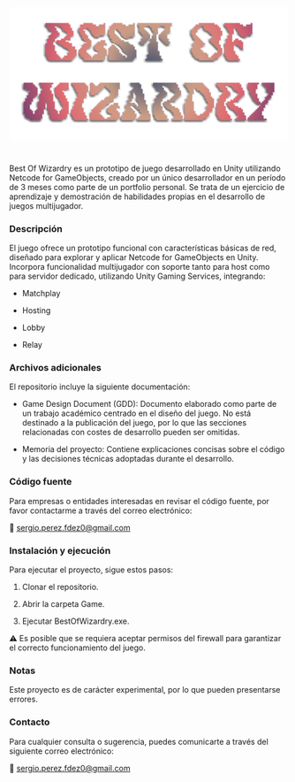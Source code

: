 ![Logo](./Images/BestOfWizardry.png)

#

Best Of Wizardry es un prototipo de juego desarrollado en Unity utilizando Netcode for GameObjects, creado por un único desarrollador en un período de 3 meses como parte de un portfolio personal. Se trata de un ejercicio de aprendizaje y demostración de habilidades propias en el desarrollo de juegos multijugador.

### Descripción

El juego ofrece un prototipo funcional con características básicas de red, diseñado para explorar y aplicar Netcode for GameObjects en Unity. Incorpora funcionalidad multijugador con soporte tanto para host como para servidor dedicado, utilizando Unity Gaming Services, integrando:

- Matchplay

- Hosting

- Lobby

- Relay

### Archivos adicionales

El repositorio incluye la siguiente documentación:

- Game Design Document (GDD): Documento elaborado como parte de un trabajo académico centrado en el diseño del juego. No está destinado a la publicación del juego, por lo que las secciones relacionadas con costes de desarrollo pueden ser omitidas.

- Memoria del proyecto: Contiene explicaciones concisas sobre el código y las decisiones técnicas adoptadas durante el desarrollo.

### Código fuente

Para empresas o entidades interesadas en revisar el código fuente, por favor contactarme a través del correo electrónico:

📧 sergio.perez.fdez0@gmail.com

### Instalación y ejecución

Para ejecutar el proyecto, sigue estos pasos:

1. Clonar el repositorio.

2. Abrir la carpeta Game.

3. Ejecutar BestOfWizardry.exe.

⚠️ Es posible que se requiera aceptar permisos del firewall para garantizar el correcto funcionamiento del juego.

### Notas

Este proyecto es de carácter experimental, por lo que pueden presentarse errores.

### Contacto

Para cualquier consulta o sugerencia, puedes comunicarte a través del siguiente correo electrónico:

📧 sergio.perez.fdez0@gmail.com

